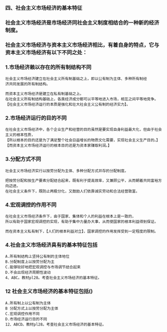 ### 四、社会主义市场经济的基本特征
### 社会主义市场经济是市场经济同社会主义制度相结合的一种新的经济制度。
### 社会主义市场经济与资本主义市场经济相比，有着自身的特点，它与资本主义市场经济有以下不同之处：

### 1.市场经济赖以存在的所有制结构不同
    社会主义市场经济建立在社会主义所有制基础之上，即以公有制为主体、多种所有制经
    济共同发展的所有制结构。
    
    而资本主义市场经济是建立在私有制基础之上。
    在社会主义所有制结构基础上，各类经济成分都可以平等地进入市场，相互之间平等地竞争。
    【社会主义市场经济运行的本质是强化和壮大社会主义公有制的经济实力】。
    
### 2.市场经济运行的目的不同
    在社会主义市场经济中，各个企业生产和经营的目的虽然是要实现自身利益最大化，但由于社会主义的根本性质，
    【所以根本的目的还是为了满足整个社会日益增长的物质文化需要，实现社会主义生产目的。】
    【而资本主义市场经济运行的根本目的还是为资本家赚取利润。】
    
### 3.分配方式不同
    社会主义市场经济实行以按劳分配为主体、多种分配方式并存的分配制度。
    
    把按劳分配和按生产要素分配结合起来，既有利于提高效率，又兼顾公平，从而朝着共同富裕方向迈进。
    在社会主义条件下，既防止两极分化，又鼓励人们依靠诚实劳动和合法经营致富。
    
### 4.宏观调控的作用不同
    在社会主义市场经济条件下，由于国家、集体和个人的利益在根本上是一致的，
    所以有助于国家宏观调控的实现，有助于集中力量办大事，从而使国家的根本利益得到保证。
    
    而在资本主义私有制下，【人们的根本利益对立】，国家调控的作用发挥受到一定程度的限制。

### 4.社会主义市场经济具有的基本特征包括
    A.所有制结构上坚持公有制的主体地位
    B.分配制度上以按劳分配为主
    C.能够较好地把宏观调控与市场调节结合起来
    D.不会出现经济周期性波动
    4、ABC。教材pl28。考查社会主义市场经济的基本特征。

### 12 社会主义市场经济的基本特征包括()
    A.所有制上以公有制为主体
    B 分配方式上以按劳分配为主体
    C.宏观调控作用不同
    D.市场经济运行目的不同
    12、ABCD。教材pl28。考查社会主义市场经济的基本特征。    